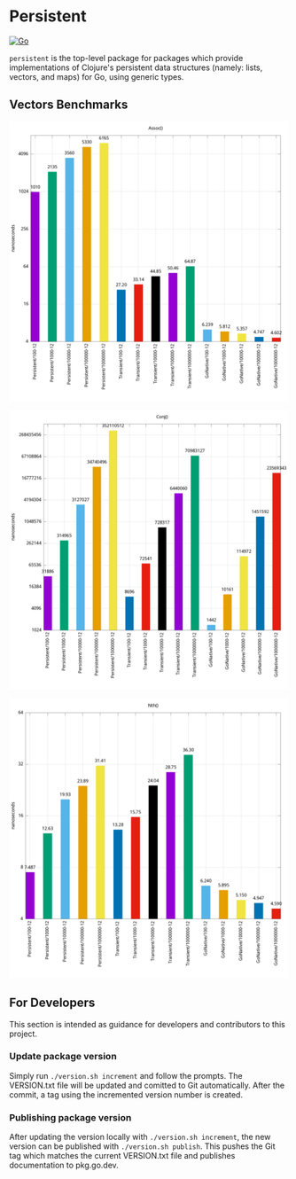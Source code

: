 # Persistent

[![Go](https://github.com/toddgaunt/persistent/actions/workflows/go.yml/badge.svg)](https://github.com/toddgaunt/persistent/actions/workflows/go.yml)

`persistent` is the top-level package for packages which provide
implementations of Clojure's persistent data structures (namely: lists,
vectors, and maps) for Go, using generic types.

## Vectors Benchmarks

![Assoc Performance Graph](./vectors/benchmark/assoc.png)

![Conj Performance Graph](./vectors/benchmark/conj.png)

![Nth Performance Graph](./vectors/benchmark/nth.png)

## For Developers
This section is intended as guidance for developers and contributors to this
project.
### Update package version
Simply run `./version.sh increment` and follow the prompts. The VERSION.txt
file will be updated and comitted to  Git automatically. After the commit, a
tag using the incremented version number is created.
### Publishing package version
After updating the version locally with `./version.sh increment`, the new version
can be published with `./version.sh publish`. This pushes the Git tag which matches
the current VERSION.txt file and publishes documentation to pkg.go.dev.
